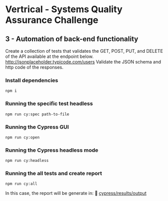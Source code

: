# Vertrical -  Systems Quality Assurance Challenge

## 3 - Automation of back-end functionality

Create a collection of tests that validates the GET, POST, PUT, and DELETE of the API available at the endpoint below. http://jsonplaceholder.typicode.com/users Validate the JSON schema and http code of the responses.

###  Install dependencies

`npm i`

### Running the specific test headless

`npm run cy:spec path-to-file`

### Running the Cypress GUI

`npm run cy:open`

### Running the Cypress headless mode
`npm run cy:headless`

### Running the all tests and create report
`npm run cy:all`

In this case, the report will be generate in: 📄 [cypress/results/output](cypress/results/output.html)
